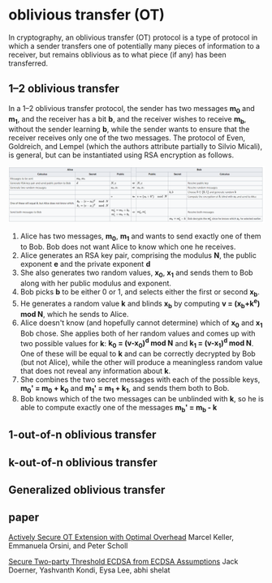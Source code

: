 # oblivious transfer (OT)

In cryptography, an oblivious transfer (OT) protocol is a type of protocol in which a sender transfers one of potentially many pieces of information to a receiver, but remains oblivious as to what piece (if any) has been transferred.

## 1–2 oblivious transfer

In a 1–2 oblivious transfer protocol, the sender has two messages __m<sub>0</sub>__ and __m<sub>1</sub>__, and the receiver has a bit __b__, and the receiver wishes to receive __m<sub>b</sub>__, without the sender learning __b__, while the sender wants to ensure that the receiver receives only one of the two messages. The protocol of Even, Goldreich, and Lempel (which the authors attribute partially to Silvio Micali), is general, but can be instantiated using RSA encryption as follows.

<img src="./img/2f9b62e2082acfd4e6e04bf17a02af6.png"/>

1. Alice has two messages, __m<sub>0</sub>__, __m<sub>1</sub>__ 
and wants to send exactly one of them to Bob. Bob does not 
want Alice to know which one he receives.
2. Alice generates an RSA key pair, comprising the modulus __N__, 
the public exponent __e__ and the private exponent __d__
3. She also generates two random values, 
__x<sub>0</sub>__, __x<sub>1</sub>__ and 
sends them to Bob along with her public modulus and exponent.
4. Bob picks __b__ to be either 0 or 1, and selects either 
the first or second __x<sub>b</sub>__.
5. He generates a random value __k__ and 
blinds __x<sub>b</sub>__ by computing 
__v = (x<sub>b</sub>+k<sup>e</sup>) mod N__, 
which he sends to Alice.
6. Alice doesn't know (and hopefully cannot determine) 
which of __x<sub>0</sub>__ and __x<sub>1</sub>__ Bob chose. 
She applies both of her random values and comes up with 
two possible values for 
__k__: __k<sub>0</sub> = (v-x<sub>0</sub>)<sup>d</sup> mod N__ and 
__k<sub>1</sub> = (v-x<sub>1</sub>)<sup>d</sup> mod N__. 
One of these will be equal to __k__ and can be correctly 
decrypted by Bob (but not Alice), while the other will 
produce a meaningless random value that does not reveal 
any information about __k__.
7. She combines the two secret messages with each of the possible keys, 
__m<sub>0</sub>' = m<sub>0</sub> + k<sub>0</sub>__ and 
__m<sub>1</sub>' = m<sub>1</sub> + k<sub>1</sub>__, 
and sends them both to Bob.
8. Bob knows which of the two messages can be 
unblinded with __k__, so he is able to 
compute exactly one of the messages 
__m<sub>b</sub>' = m<sub>b</sub> - k__

## 1-out-of-n oblivious transfer

## k-out-of-n oblivious transfer

## Generalized oblivious transfer

## paper

[Actively Secure OT Extension with Optimal Overhead](https://eprint.iacr.org/2015/546.pdf) Marcel Keller, Emmanuela Orsini, and Peter Scholl

[Secure Two-party Threshold ECDSA from ECDSA Assumptions](https://eprint.iacr.org/2018/499.pdf) Jack Doerner, Yashvanth Kondi, Eysa Lee, abhi shelat 

